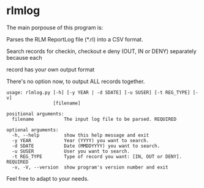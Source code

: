 # rlmlog
The main porpouse of this program is:

Parses the RLM ReportLog file (*.rl) into a CSV format.

Search records for checkin, checkout e deny (OUT, IN or DENY) separately because each 

record has your own output format

There's no option now, to output ALL records together.

    usage: rlmlog.py [-h] [-y YEAR | -d SDATE] [-u SUSER] [-t REG_TYPE] [-v]
                     [filename]

    positional arguments:
      filename           The input log file to be parsed. REQUIRED

    optional arguments:
      -h, --help         show this help message and exit
      -y YEAR            Year (YYYY) you want to search.
      -d SDATE           Date (MMDDYYYY) you want to search.
      -u SUSER           User you want to search.
      -t REG_TYPE        Type of record you want: [IN, OUT or DENY]. REQUIRED
      -v, -V, --version  show program's version number and exit

Feel free to adapt to your needs.
